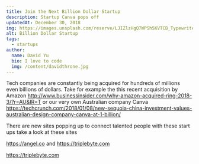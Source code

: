 ```yaml
---
title: Join the Next Billion Dollar Startup
description: Startup Canva pops off
updatedAt: December 30, 2018
img: https://images.unsplash.com/reserve/LJIZlzHgQ7WPSh5KVTCB_Typewriter.jpg?ixlib=rb-1.2.1&auto=format&fit=crop&w=800&q=60
alt: Billion Dollar Startup
tags:
  - startups
author:
  name: David Yu
  bio: I love to code
  img: /content/davidthrone.jpg
---
```


Tech companies are constantly being acquired for hundreds of millions even billions of dollars. Take for example the this recent acquisition by Amazon http://www.businessinsider.com/why-amazon-acquired-ring-2018-3/?r=AU&IR=T or our very own Australian company Canva https://techcrunch.com/2018/01/08/new-sequoia-china-investment-values-australian-design-company-canva-at-1-billion/

There are new sites popping up to connect talented people with these start ups take a look at these sites

https://angel.co and https://triplebyte.com

https://triplebyte.com

